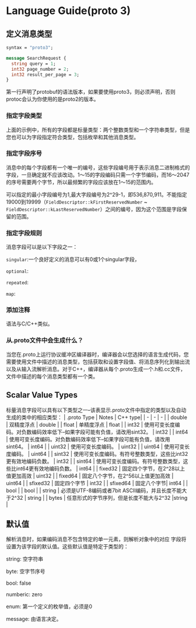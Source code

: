 # Language Guide(proto 3)

## 定义消息类型

```protobuf
syntax = "proto3";

message SearchRequest {
  string query = 1;
  int32 page_number = 2;
  int32 result_per_page = 3;
}
```

第一行声明了protobuf的语法版本，如果要使用proto3，则必须声明，否则protoc会认为你使用的是proto2的版本。

### 指定字段类型

上面的示例中，所有的字段都是标量类型：两个整数类型和一个字符串类型，但是您也可以为字段指定符合类型，包括枚举和其他消息类型。

### 指定字段序号

消息中的每个字段都有一个唯一的编号，这些字段编号用于表示消息二进制格式的字段，一旦确定就不应该改动。1～15的字段编码只需一个字节编码，而16～2047的序号需要两个字节，所以最频繁的字段应该放在1～15的范围内。

可以指定的最小字段编号为1,最大字段编号为2^29-1，即536,870,911。不能指定19000到19999（`FieldDescriptor::kFirstReservedNumber` ~ `FieldDescriptor::kLastReservedNumber`）之间的编号，因为这个范围是字段保留的范围。

### 指定字段规则

消息字段可以是以下字段之一：

`singular`:一个良好定义的消息可以有0或1个singular字段，

`optional`:

`repeated`:

`map`:

### 添加注释

语法与C/C++类似。

### 从.proto文件中会生成什么？

当您在.proto上运行协议缓冲区编译器时，编译器会以您选择的语言生成代码，您需要使用文件中描述的消息类型，包括获取和设置字段值、将消息序列化到输出流以及从输入流解析消息。对于C++，编译器从每个.proto生成一个.h和.cc文件，文件中描述的每个消息类型都有一个类。

## Scalar Value Types

标量消息字段可以具有以下类型之一–该表显示.proto文件中指定的类型以及自动生成的类中的相应类型：
| .proto Type | Notes | C++ type|
| - | - | - |
| double | 双精度浮点 | double |
| float | 单精度浮点 | float |
| int32 | 使用可变长度编码。对负数编码效率低下–如果字段可能有负值，请改用sint32。 | int32 |
| int64 | 使用可变长度编码。对负数编码效率低下–如果字段可能有负值，请改用sint64。 | int64 |
| uint32 | 使用可变长度编码。 | uint32 |
| uint64 | 使用可变长度编码。 | uint64 |
| sint32 | 使用可变长度编码。有符号整数类型，这些比int32更有效地编码负数。 | int32 |
| sint64 | 使用可变长度编码。有符号整数类型，这些比int64更有效地编码负数。 | int64 |
| fixed32 | 固定四个字节，在2^28以上值更加高效 | uint32 |
| fixed64 | 固定八个字节，在2^56以上值更加高效 | uint64 |
| sfixed32 | 固定四个字节 | int32 |
| sfixed64 | 固定八个字节| int64 |
| bool | | bool |
| string | 必须是UTF-8编码或者7bit ASCII编码，并且长度不能大于2^32 | string |
| bytes | 任意形式的字节序列，但是长度不能大与2^32 |string |

## 默认值

解析消息时，如果编码消息不包含特定的单一元素，则解析对象中的对应
字段将设置为该字段的默认值。这些默认值是特定于类型的：

string: 空字符串

byte: 空字节序号

bool: false

numberic: zero

enum: 第一个定义的枚举值，必须是0

message: 由语言决定。